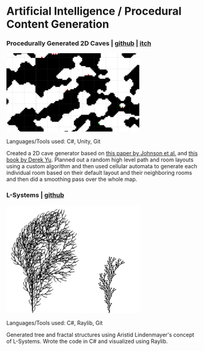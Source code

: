 # Artificial Intelligence / Procedural Content Generation

### Procedurally Generated 2D Caves | [github](https://github.com/ramjsandal/PCG) | [itch](https://shebloong.itch.io/random-caves)

![alt text](pcgCave.png)

Languages/Tools used: C#, Unity, Git

Created a 2D cave generator based on [this paper by Johnson et al.](https://dl.acm.org/doi/10.1145/1814256.1814266) and [this book by Derek Yu](https://www.amazon.com/Spelunky-Boss-Fight-Books-Derek/dp/1940535115). Planned out a random high level path and room layouts using a custom algorithm and then used cellular automata to generate each individual room based on their default layout and their neighboring rooms and then did a smoothing pass over the whole map. 

### L-Systems | [github](https://github.com/ramjsandal/L-Systems) 

![alt text](lSystems.png)

Languages/Tools used: C#, Raylib, Git

Generated tree and fractal structures using Aristid Lindenmayer's concept of L-Systems. Wrote the code in C# and visualized using Raylib.